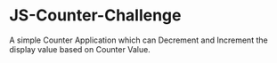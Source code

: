 # JS-Counter-Challenge

A simple Counter Application which can Decrement and Increment the display value based on Counter Value.
